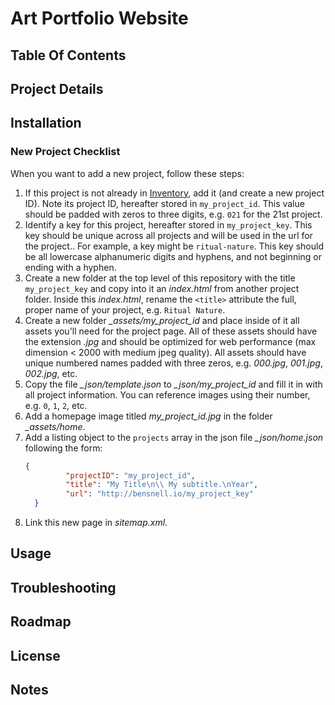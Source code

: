 # Art Portfolio Website

## Table Of Contents

## Project Details

## Installation

### New Project Checklist

When you want to add a new project, follow these steps:

1. If this project is not already in [Inventory](https://docs.google.com/spreadsheets/d/10KQ1D8si8kD-kuloa2qy4XtZ03lnMzTqB7bYyU_997w/edit?usp=sharing), add it (and create a new project ID). Note its project ID, hereafter stored in `my_project_id`. This value should be padded with zeros to three digits, e.g. `021` for the 21st project.
2. Identify a key for this project, hereafter stored in `my_project_key`. This key should be unique across all projects and will be used in the url for the project.. For example, a key might be `ritual-nature`. This key should be all lowercase alphanumeric digits and hyphens, and not beginning or ending with a hyphen.
3. Create a new folder at the top level of this repository with the title `my_project_key` and copy into it an *index.html* from another project folder. Inside this *index.html*, rename the `<title>` attribute the full, proper name of your project, e.g. `Ritual Nature`.
4. Create a new folder *_assets/my_project_id* and place inside of it all assets you'll need for the project page. All of these assets should have the extension *.jpg* and should be optimized for web performance (max dimension < 2000 with medium jpeg quality). All assets should have unique numbered names padded with three zeros, e.g. *000.jpg*, *001.jpg*, *002.jpg*, etc.
5. Copy the file *_json/template.json* to *_json/my_project_id* and fill it in with all project information. You can reference images using their number, e.g. `0`, `1`, `2`, etc.
6. Add a homepage image titled *my_project_id.jpg* in the folder *_assets/home*.
7. Add a listing object to the `projects` array in the json file *_json/home.json* following the form:
   ```json
   {
			"projectID": "my_project_id",
			"title": "My Title\n\\ My subtitle.\nYear",
			"url": "http://bensnell.io/my_project_key"
	 }
   ```
8. Link this new page in *sitemap.xml*.

## Usage

## Troubleshooting

## Roadmap

## License

## Notes